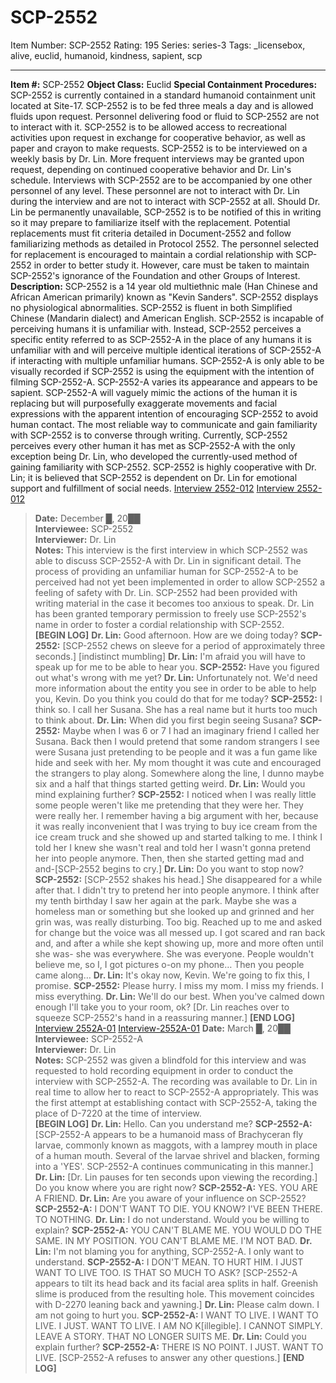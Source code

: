 # SCP-2552
Item Number: SCP-2552
Rating: 195
Series: series-3
Tags: _licensebox, alive, euclid, humanoid, kindness, sapient, scp

---

**Item #:** SCP-2552
**Object Class:** Euclid
**Special Containment Procedures:** SCP-2552 is currently contained in a standard humanoid containment unit located at Site-17. SCP-2552 is to be fed three meals a day and is allowed fluids upon request. Personnel delivering food or fluid to SCP-2552 are not to interact with it. SCP-2552 is to be allowed access to recreational activities upon request in exchange for cooperative behavior, as well as paper and crayon to make requests. SCP-2552 is to be interviewed on a weekly basis by Dr. Lin. More frequent interviews may be granted upon request, depending on continued cooperative behavior and Dr. Lin's schedule. Interviews with SCP-2552 are to be accompanied by one other personnel of any level. These personnel are not to interact with Dr. Lin during the interview and are not to interact with SCP-2552 at all.
Should Dr. Lin be permanently unavailable, SCP-2552 is to be notified of this in writing so it may prepare to familiarize itself with the replacement. Potential replacements must fit criteria detailed in Document-2552 and follow familiarizing methods as detailed in Protocol 2552. The personnel selected for replacement is encouraged to maintain a cordial relationship with SCP-2552 in order to better study it. However, care must be taken to maintain SCP-2552's ignorance of the Foundation and other Groups of Interest.
**Description:** SCP-2552 is a 14 year old multiethnic male (Han Chinese and African American primarily) known as "Kevin Sanders". SCP-2552 displays no physiological abnormalities. SCP-2552 is fluent in both Simplified Chinese (Mandarin dialect) and American English.
SCP-2552 is incapable of perceiving humans it is unfamiliar with. Instead, SCP-2552 perceives a specific entity referred to as SCP-2552-A in the place of any humans it is unfamiliar with and will perceive multiple identical iterations of SCP-2552-A if interacting with multiple unfamiliar humans. SCP-2552-A is only able to be visually recorded if SCP-2552 is using the equipment with the intention of filming SCP-2552-A. SCP-2552-A varies its appearance and appears to be sapient. SCP-2552-A will vaguely mimic the actions of the human it is replacing but will purposefully exaggerate movements and facial expressions with the apparent intention of encouraging SCP-2552 to avoid human contact. The most reliable way to communicate and gain familiarity with SCP-2552 is to converse through writing.
Currently, SCP-2552 perceives every other human it has met as SCP-2552-A with the only exception being Dr. Lin, who developed the currently-used method of gaining familiarity with SCP-2552. SCP-2552 is highly cooperative with Dr. Lin; it is believed that SCP-2552 is dependent on Dr. Lin for emotional support and fulfillment of social needs.
[Interview 2552-012](javascript:;)
[Interview 2552-012](javascript:;)
> **Date:** December █, 20██  
>  **Interviewee:** SCP-2552  
>  **Interviewer:** Dr. Lin  
>  **Notes:** This interview is the first interview in which SCP-2552 was able to discuss SCP-2552-A with Dr. Lin in significant detail. The process of providing an unfamiliar human for SCP-2552-A to be perceived had not yet been implemented in order to allow SCP-2552 a feeling of safety with Dr. Lin. SCP-2552 had been provided with writing material in the case it becomes too anxious to speak. Dr. Lin has been granted temporary permission to freely use SCP-2552's name in order to foster a cordial relationship with SCP-2552.  
>  **[BEGIN LOG]**
> **Dr. Lin:** Good afternoon. How are we doing today?
> **SCP-2552:** [SCP-2552 chews on sleeve for a period of approximately three seconds.] [indistinct mumbling]
> **Dr. Lin:** I'm afraid you will have to speak up for me to be able to hear you.
> **SCP-2552:** Have you figured out what's wrong with me yet?
> **Dr. Lin:** Unfortunately not. We'd need more information about the entity you see in order to be able to help you, Kevin. Do you think you could do that for me today?
> **SCP-2552:** I think so. I call her Susana. She has a real name but it hurts too much to think about.
> **Dr. Lin:** When did you first begin seeing Susana?
> **SCP-2552:** Maybe when I was 6 or 7 I had an imaginary friend I called her Susana. Back then I would pretend that some random strangers I see were Susana just pretending to be people and it was a fun game like hide and seek with her. My mom thought it was cute and encouraged the strangers to play along. Somewhere along the line, I dunno maybe six and a half that things started getting weird.
> **Dr. Lin:** Would you mind explaining further?
> **SCP-2552:** I noticed when I was really little some people weren't like me pretending that they were her. They were really her. I remember having a big argument with her, because it was really inconvenient that I was trying to buy ice cream from the ice cream truck and she showed up and started talking to me. I think I told her I knew she wasn't real and told her I wasn't gonna pretend her into people anymore. Then, then she started getting mad and and-[SCP-2552 begins to cry.]
> **Dr. Lin:** Do you want to stop now?
> **SCP-2552:** [SCP-2552 shakes his head.] She disappeared for a while after that. I didn't try to pretend her into people anymore. I think after my tenth birthday I saw her again at the park. Maybe she was a homeless man or something but she looked up and grinned and her grin was, was really disturbing. Too big. Reached up to me and asked for change but the voice was all messed up. I got scared and ran back and, and after a while she kept showing up, more and more often until she was- she was everywhere. She was everyone. People wouldn't believe me, so I, I got pictures o-on my phone… Then you people came along…
> **Dr. Lin:** It's okay now, Kevin. We're going to fix this, I promise.
> **SCP-2552:** Please hurry. I miss my mom. I miss my friends. I miss everything.
> **Dr. Lin:** We'll do our best. When you've calmed down enough I'll take you to your room, ok? [Dr. Lin reaches over to squeeze SCP-2552's hand in a reassuring manner.]
> **[END LOG]**
[Interview 2552A-01](javascript:;)
[Interview-2552A-01](javascript:;)
> **Date:** March █, 20██  
>  **Interviewee:** SCP-2552-A  
>  **Interviewer:** Dr. Lin  
>  **Notes:** SCP-2552 was given a blindfold for this interview and was requested to hold recording equipment in order to conduct the interview with SCP-2552-A. The recording was available to Dr. Lin in real time to allow her to react to SCP-2552-A appropriately. This was the first attempt at establishing contact with SCP-2552-A, taking the place of D-7220 at the time of interview.  
>  **[BEGIN LOG]**
> **Dr. Lin:** Hello. Can you understand me?
> **SCP-2552-A:** [SCP-2552-A appears to be a humanoid mass of Brachyceran fly larvae, commonly known as maggots, with a lamprey mouth in place of a human mouth. Several of the larvae shrivel and blacken, forming into a 'YES'. SCP-2552-A continues communicating in this manner.]
> **Dr. Lin:** [Dr. Lin pauses for ten seconds upon viewing the recording.] Do you know where you are right now?
> **SCP-2552-A:** YES. YOU ARE A FRIEND.
> **Dr. Lin:** Are you aware of your influence on SCP-2552?
> **SCP-2552-A:** I DON'T WANT TO DIE. YOU KNOW? I'VE BEEN THERE. TO NOTHING.
> **Dr. Lin:** I do not understand. Would you be willing to explain?
> **SCP-2552-A:** YOU CAN'T BLAME ME. YOU WOULD DO THE SAME. IN MY POSITION. YOU CAN'T BLAME ME. I'M NOT BAD.
> **Dr. Lin:** I'm not blaming you for anything, SCP-2552-A. I only want to understand.
> **SCP-2552-A:** I DON'T MEAN. TO HURT HIM. I JUST WANT TO LIVE TOO. IS THAT SO MUCH TO ASK? [SCP-2552-A appears to tilt its head back and its facial area splits in half. Greenish slime is produced from the resulting hole. This movement coincides with D-2270 leaning back and yawning.]
> **Dr. Lin:** Please calm down. I am not going to hurt you.
> **SCP-2552-A:** I WANT TO LIVE. I WANT TO LIVE. I JUST. WANT TO LIVE. I AM NO K[illegible]. I CANNOT SIMPLY. LEAVE A STORY. THAT NO LONGER SUITS ME.
> **Dr. Lin:** Could you explain further?
> **SCP-2552-A:** THERE IS NO POINT. I JUST. WANT TO LIVE. [SCP-2552-A refuses to answer any other questions.]
> **[END LOG]**